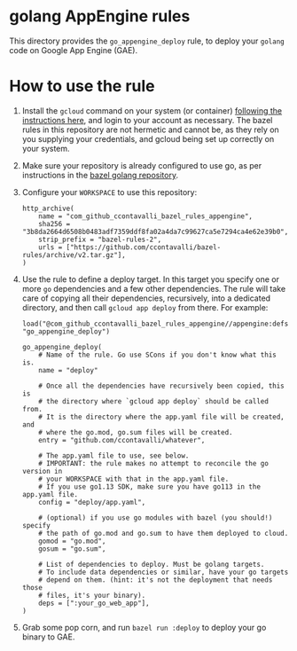 # golang AppEngine rules

This directory provides the `go_appengine_deploy` rule, to deploy your `golang` code on Google App Engine (GAE).

# How to use the rule

1. Install the `gcloud` command on your system (or container) [following the instructions here](https://cloud.google.com/sdk/install),
   and login to your account as necessary. The bazel rules in this repository
   are not hermetic and cannot be, as they rely on you supplying your credentials, and gcloud being set up correctly
   on your system.

2. Make sure your repository is already configured to use go, as per instructions in the
   [bazel golang repository](https://github.com/bazelbuild/rules_go/releases).

3. Configure your `WORKSPACE` to use this repository:

       http_archive(
           name = "com_github_ccontavalli_bazel_rules_appengine",
           sha256 = "3b8da2664d6508b0483adf7359ddf8fa02a4da7c99627ca5e7294ca4e62e39b0",
           strip_prefix = "bazel-rules-2",
           urls = ["https://github.com/ccontavalli/bazel-rules/archive/v2.tar.gz"],
       )

4. Use the rule to define a deploy target. In this target you specify one or more `go` dependencies
   and a few other dependencies. The rule will take care of copying all their dependencies, recursively,
   into a dedicated directory, and then call `gcloud app deploy` from there. For example:

       load("@com_github_ccontavalli_bazel_rules_appengine//appengine:defs.bzl", "go_appengine_deploy")

       go_appengine_deploy(
           # Name of the rule. Go use SCons if you don't know what this is.
           name = "deploy"

           # Once all the dependencies have recursively been copied, this is
           # the directory where `gcloud app deploy` should be called from.
           # It is the directory where the app.yaml file will be created, and
           # where the go.mod, go.sum files will be created.
           entry = "github.com/ccontavalli/whatever",

           # The app.yaml file to use, see below.
           # IMPORTANT: the rule makes no attempt to reconcile the go version in
           # your WORKSPACE with that in the app.yaml file.
           # If you use go1.13 SDK, make sure you have go113 in the app.yaml file.
           config = "deploy/app.yaml",
        
           # (optional) if you use go modules with bazel (you should!) specify
           # the path of go.mod and go.sum to have them deployed to cloud.
           gomod = "go.mod",
           gosum = "go.sum",

           # List of dependencies to deploy. Must be golang targets.
           # To include data dependencies or similar, have your go targets
           # depend on them. (hint: it's not the deployment that needs those
           # files, it's your binary).
           deps = [":your_go_web_app"],
       )

5. Grab some pop corn, and run `bazel run :deploy` to deploy your go binary to GAE.
